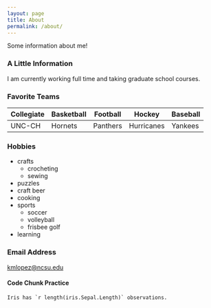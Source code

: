 ```yaml
---
layout: page
title: About
permalink: /about/
---
```


Some information about me!

### A Little Information

I am currently working full time and taking graduate school courses.

### Favorite Teams
| Collegiate | Basketball | Football   | Hockey     | Baseball   |  
| ---------- | ---------- | ---------- | ---------- | ---------- |  
| UNC-CH     | Hornets    | Panthers   | Hurricanes | Yankees    |  

### Hobbies
* crafts
    + crocheting
    + sewing
* puzzles
* craft beer
* cooking
* sports
    + soccer
    + volleyball
    + frisbee golf
* learning

### Email Address

[kmlopez@ncsu.edu](mailto:kmlopez@ncsu.edu)

#### Code Chunk Practice
```{r iris}
Iris has `r length(iris.Sepal.Length)` observations.
```

